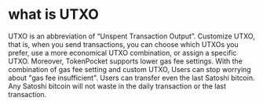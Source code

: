 # what is UTXO

UTXO is an abbreviation of “Unspent Transaction Output”. Customize UTXO, that is, when you send transactions, you can choose which UTXOs you prefer, use a more economical UTXO combination, or assign a specific UTXO. Moreover, TokenPocket supports lower gas fee settings. With the combination of gas fee setting and custom UTXO, Users can stop worrying about "gas fee insufficient". Users can transfer even the last Satoshi bitcoin. Any Satoshi bitcoin will not waste in the daily transaction or the last transaction.

